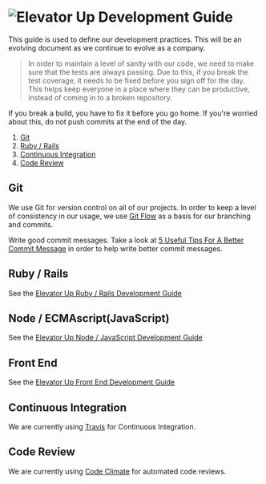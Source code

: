 # ![Elevator Up](http://elevatorup.com/img/eulogo-87259dc5.png) Development Guide
This guide is used to define our development practices. This will be an evolving document as we continue to evolve as a company.

> In order to maintain a level of sanity with our code, we need to make sure that the tests are always passing. Due to this, if you break the test coverage, it needs to be fixed before you sign off for the day. This helps keep everyone in a place where they can be productive, instead of coming in to a broken repository.

If you break a build, you have to fix it before you go home. If you're worried about this, do not push commits at the end of the day.

1. [Git](#git)
2. [Ruby / Rails](#ruby-rails)
3. [Continuous Integration](#continuous-integration)
4. [Code Review](#code-review)

## Git
We use Git for version control on all of our projects. In order to keep a level of consistency in our usage, we use [Git Flow](https://www.youtube.com/watch?v=xvgCvT9xX7A) as a basis for our branching and commits.

Write good commit messages. Take a look at [5 Useful Tips For A Better Commit Message](https://robots.thoughtbot.com/5-useful-tips-for-a-better-commit-message) in order to help write better commit messages.

## Ruby / Rails
See the [Elevator Up Ruby / Rails Development Guide](ruby_rails.md)

## Node / ECMAscript(JavaScript)
See the [Elevator Up Node / JavaScript Development Guide](node_javascript.md)

## Front End
See the [Elevator Up Front End Development Guide](front_end.md)

## Continuous Integration
We are currently using [Travis](https://travis-ci.com/) for Continuous Integration.

## Code Review
We are currently using [Code Climate](https://codeclimate.com) for automated code reviews.
